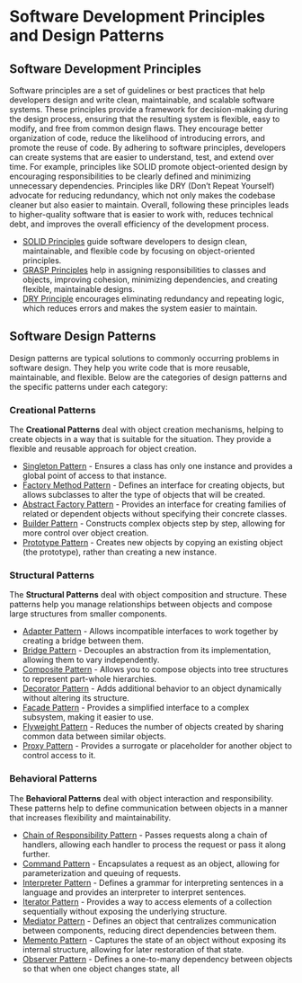 # Software Development Principles and Design Patterns

## Software Development Principles

Software principles are a set of guidelines or best practices that help developers design and write clean, maintainable, and scalable software systems. These principles provide a framework for decision-making during the design process, ensuring that the resulting system is flexible, easy to modify, and free from common design flaws. They encourage better organization of code, reduce the likelihood of introducing errors, and promote the reuse of code. By adhering to software principles, developers can create systems that are easier to understand, test, and extend over time. For example, principles like SOLID promote object-oriented design by encouraging responsibilities to be clearly defined and minimizing unnecessary dependencies. Principles like DRY (Don’t Repeat Yourself) advocate for reducing redundancy, which not only makes the codebase cleaner but also easier to maintain. Overall, following these principles leads to higher-quality software that is easier to work with, reduces technical debt, and improves the overall efficiency of the development process.

- [SOLID Principles](/principles/solid-principles.md) guide software developers to design clean, maintainable, and flexible code by focusing on object-oriented principles.
- [GRASP Principles](/principles/grasp-principles.md) help in assigning responsibilities to classes and objects, improving cohesion, minimizing dependencies, and creating flexible, maintainable designs.
- [DRY Principle](/principles/dry-principles.md) encourages eliminating redundancy and repeating logic, which reduces errors and makes the system easier to maintain.

## Software Design Patterns

Design patterns are typical solutions to commonly occurring problems in software design. They help you write code that is more reusable, maintainable, and flexible. Below are the categories of design patterns and the specific patterns under each category:

### Creational Patterns

The **Creational Patterns** deal with object creation mechanisms, helping to create objects in a way that is suitable for the situation. They provide a flexible and reusable approach for object creation.

- [Singleton Pattern](/creational-patterns/singleton.md) - Ensures a class has only one instance and provides a global point of access to that instance.
- [Factory Method Pattern](/creational-patterns/factory-method.md) - Defines an interface for creating objects, but allows subclasses to alter the type of objects that will be created.
- [Abstract Factory Pattern](/creational-patterns/abstract-factory.md) - Provides an interface for creating families of related or dependent objects without specifying their concrete classes.
- [Builder Pattern](/creational-patterns/builder.md) - Constructs complex objects step by step, allowing for more control over object creation.
- [Prototype Pattern](/creational-patterns/prototype.md) - Creates new objects by copying an existing object (the prototype), rather than creating a new instance.

### Structural Patterns

The **Structural Patterns** deal with object composition and structure. These patterns help you manage relationships between objects and compose large structures from smaller components.

- [Adapter Pattern](/structural-patterns/adapter.md) - Allows incompatible interfaces to work together by creating a bridge between them.
- [Bridge Pattern](/structural-patterns/bridge.md) - Decouples an abstraction from its implementation, allowing them to vary independently.
- [Composite Pattern](/structural-patterns/composite.md) - Allows you to compose objects into tree structures to represent part-whole hierarchies.
- [Decorator Pattern](/structural-patterns/decorator.md) - Adds additional behavior to an object dynamically without altering its structure.
- [Facade Pattern](/structural-patterns/facade.md) - Provides a simplified interface to a complex subsystem, making it easier to use.
- [Flyweight Pattern](/structural-patterns/flyweight.md) - Reduces the number of objects created by sharing common data between similar objects.
- [Proxy Pattern](/structural-patterns/proxy.md) - Provides a surrogate or placeholder for another object to control access to it.

### Behavioral Patterns

The **Behavioral Patterns** deal with object interaction and responsibility. These patterns help to define communication between objects in a manner that increases flexibility and maintainability.

- [Chain of Responsibility Pattern](/behavioral-patterns/chain-of-responsibility.md) - Passes requests along a chain of handlers, allowing each handler to process the request or pass it along further.
- [Command Pattern](/behavioral-patterns/command.md) - Encapsulates a request as an object, allowing for parameterization and queuing of requests.
- [Interpreter Pattern](/behavioral-patterns/interpreter.md) - Defines a grammar for interpreting sentences in a language and provides an interpreter to interpret sentences.
- [Iterator Pattern](/behavioral-patterns/iterator.md) - Provides a way to access elements of a collection sequentially without exposing the underlying structure.
- [Mediator Pattern](/behavioral-patterns/mediator.md) - Defines an object that centralizes communication between components, reducing direct dependencies between them.
- [Memento Pattern](/behavioral-patterns/memento.md) - Captures the state of an object without exposing its internal structure, allowing for later restoration of that state.
- [Observer Pattern](/behavioral-patterns/observer.md) - Defines a one-to-many dependency between objects so that when one object changes state, all
